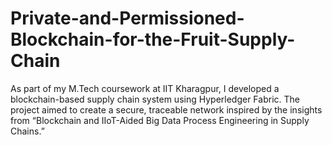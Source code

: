 # Private-and-Permissioned-Blockchain-for-the-Fruit-Supply-Chain
As part of my M.Tech coursework at IIT Kharagpur, I developed a blockchain-based supply chain system using Hyperledger Fabric. The project aimed to create a secure, traceable network inspired by the insights from “Blockchain and IIoT-Aided Big Data Process Engineering in Supply Chains.”
